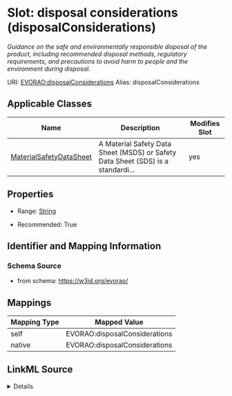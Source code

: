 

# Slot: disposal considerations (disposalConsiderations) 


_Guidance on the safe and environmentally responsible disposal of the product, including recommended disposal methods, regulatory requirements, and precautions to avoid harm to people and the environment during disposal._





URI: [EVORAO:disposalConsiderations](https://w3id.org/evorao/disposalConsiderations)
Alias: disposalConsiderations

<!-- no inheritance hierarchy -->





## Applicable Classes

| Name | Description | Modifies Slot |
| --- | --- | --- |
| [MaterialSafetyDataSheet](MaterialSafetyDataSheet.md) | A Material Safety Data Sheet (MSDS) or Safety Data Sheet (SDS) is a standardi... |  yes  |







## Properties

* Range: [String](String.md)

* Recommended: True





## Identifier and Mapping Information







### Schema Source


* from schema: https://w3id.org/evorao/




## Mappings

| Mapping Type | Mapped Value |
| ---  | ---  |
| self | EVORAO:disposalConsiderations |
| native | EVORAO:disposalConsiderations |




## LinkML Source

<details>
```yaml
name: disposalConsiderations
description: Guidance on the safe and environmentally responsible disposal of the
  product, including recommended disposal methods, regulatory requirements, and precautions
  to avoid harm to people and the environment during disposal.
title: disposal considerations
from_schema: https://w3id.org/evorao/
rank: 1000
alias: disposalConsiderations
domain_of:
- MaterialSafetyDataSheet
range: string
required: false
recommended: true
multivalued: false

```
</details>